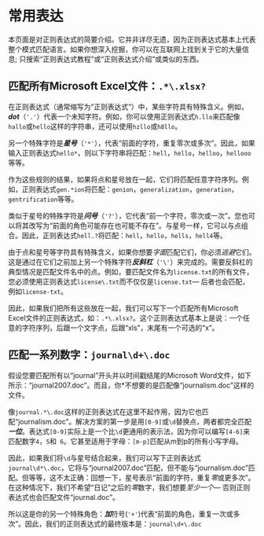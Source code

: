 常用表达
===================
本页面是对正则表达式的简要介绍。它并非详尽无遗，因为正则表达式基本上代表整个模式匹配语言。如果你想深入挖掘，你可以在互联网上找到关于它的大量信息; 只搜索“正则表达式教程”或“正则表达式介绍”或类似的东西。

匹配所有Microsoft Excel文件：`.*\.xlsx?`
-----------------------------------------------
在正则表达式（通常缩写为“正则表达式”）中，某些字符具有特殊含义。例如，***dot***（`'.'`）代表一个未知字符。例如，你可以使用正则表达式`h.llo`来匹配像`hallo`或`hello`这样的字符串，还可以使用`hzllo`或`h8llo`。

另一个特殊字符是***星号***（`'*'`），代表“前面的字符，重复零次或多次”。因此，如果输入正则表达式`hello*`，则以下字符串将匹配：`hell`，`hello`，`helloo`，`hellooo`等等。

作为这些规则的结果，如果将点和星号放在一起，它们将匹配任意字符序列。例如，正则表达式`gen.*ion`将匹配：`genion`，`generalization`，`generation`，`gentrification`等等。

类似于星号的特殊字符是***问号***（`'?'`），它代表“前一个字符，零次或一次”。您也可以将其改写为“前面的角色可能存在也可能不存在”。与星号一样，它可以与点组合。因此，正则表达式`hell.?`将匹配：`hell`，`hello`，`hells`，`hell4`等。

由于点和星号等字符具有特殊含义，如果你想要*字面*匹配它们，你必须*逃避*它们。这是通过在它们之前加上另一个特殊字符***反斜杠***（`'\'`）来完成的。需要反斜杠的典型情况是匹配文件名中的点。例如，要匹配文件名为`license.txt`的所有文件，您必须使用正则表达式`license\.txt`而不仅仅是`license.txt`&mdash; 后者也会匹配，例如`license-txt`。

因此，如果我们把所有这些放在一起，我们可以写下一个匹配所有Microsoft Excel文件的正则表达式，如：`.*\.xlsx?`。这个正则表达式基本上是说：一个任意的字符序列，后跟一个文字点，后跟“xls”，末尾有一个可选的“x”。

匹配一系列数字：`journal\d+\.doc`
------------------------------------------------
假设您要匹配所有以“journal”开头并以时间戳结尾的Microsoft Word文件，如下所示：“journal2007.doc”。而且，你*不想要的是匹配像“journalism.doc”这样的文件。

像`journal.*\.doc`这样的正则表达式在这里不起作用，因为它也匹配“journalism.doc”。解决方案的第一步是用`[0-9]`或`\d`替换点，两者都完全匹配***一位***。表达式`[0-9]`实际上是一个比`\d`更通用的表示法，因为你可以编写`[4-6]`来匹配数字`4`，`5`和` 6`。它甚至适用于字母：`[m-p]`匹配从m到p的所有小写字母。

因此，如果我们将`\d`与星号结合起来，我们可以写下正则表达式`journal\d*\.doc`，它将与“journal2007.doc”匹配，但不能与“journalism.doc”匹配。但等等，这不太正确：回想一下，星号表示“前面的字符，重复*零*或更多次”。在这种情况下，我们不希望“日记”之后的*零*数字，我们想要*至少一个*&mdash; 否则正则表达式也会匹配文件“journal.doc”。

所以这是你的另一个特殊角色：***加***符号(`'+'`)代表“前面的角色，重复一次或多次”。因此，我们的正则表达式的最终版本是：`journal\d+\.doc`